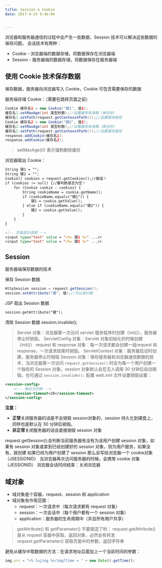 ```yaml
---
title: Session & Cookie
date: 2017-4-25 9:46:04 


---
```


浏览器和服务器通信的过程中会产生一些数据，Session 技术可以解决这些数据的保存问题。
会话技术有两种：
- Cookie - 浏览器端的数据存储，将数据保存在浏览器端
- Session - 服务器端的数据存储，将数据保存在服务器端
<!--more-->

## 使用 Cookie 技术保存数据
保存数据，服务器向浏览器写入 Cookie，Cookie 可包含需要保存的数据

服务端存储 Cookie：（需要在跳转页面之前）
```Java
Cookie 缓存名1 = new Cookie("键1", 值1);
缓存名1.setMaxAge(int 类型秒数);//设置缓存有效期（单位秒）
缓存名1.setPath(request.getContexxtPath());//设置缓存路径
Cookie 缓存名2 = new Cookie("键2", 值2);
缓存名2.setMaxAge(int 类型秒数);//设置缓存有效期（单位秒）
缓存名2.setPath(request.getContexxtPath());//设置缓存路径
response.addCookie(缓存名1);
response.addCookie(缓存名2);
```
>setMaxAge(0) 表示强制删除缓存

浏览器取出 Cookie：
```JSP
String 键1 = "";
String 键2 = "";
Cookie[] cookies = request.getCookies();//数组！
if (cookies != null) {//要判断是否为空！
	for (Cookie cookie : cookies) {
		String cookieName = cookie.getName();
		if (cookieName.equals("键1")) {
			键1 = cookie.getValue();
		} else if (cookieName.equals("键2")) {
			键2 = cookie.getValue();
		}
	}
}

<!-- 页面显示调用 -->
<input type="text" value = "<%= 键1 %>" .../>
<input type="text" value = "<%= 键2 %>" .../>
```


## Session
服务器端保存数据的技术

保存 Session 数据
```Java
HttpSession session = request.getSession();
session.setAttribute("键", 值);//可以是对象
```

JSP 取出 Session 数据
```JSP
session.getAttribute("键");
```

清除 Session 数据
session.invalide();


>Servlet 对象：浏览器第一次访问 servlet 服务程序时创建（init()），服务器停止时销毁。
>ServletConfig 对象：Servlet 对象初始化的时候创建（init()）
>request 和 response 对象：每一次请求都会创建一组request 和 response，一次请求结束时销毁。
>ServletContext 对象：服务器启动时创建，服务器停止时销毁
>Session 对象：保存服务器和浏览器通信数据的技术，当浏览器第一次访问 `request.getSession()` 时会为每一个用户创建一个独有的 Session 对象。session 对象默认会在无人调用 30 分钟后自动销毁。也可通过 `session.invalide();` 配置 web.xml 文件设置销毁设置：
```XML
<session-config>
	<!-- 单位为分钟 -->
	<session-timeout>20</session-timeout>
</session-config>
```
**注意：**
- **正常**关闭服务器的话是不会销毁 session对象的，session 持久化到硬盘上，同样也是默认在 30 分钟后销毁。
- **非正常**关闭服务器的话会直接销毁 session 对象

request.getSession();会判断当前服务器有没有为该用户创建 session 对象，如果有 session 对象或拿到已经创建好的 session 对象，则为用户服务，如果没有，就创建
如果已经为用户创建了 session 那么会写给浏览器一个 cookie对象（JSESSIONID）
当浏览器再次访问服务器的时候，会携带 cookie 对象（JESSIONID）
浏览器会话时间结束：关闭浏览器

## 域对象
- 域对象是个容器，request、session 和 application
- 域对象有作用范围：
	- request：一次请求中（每次请求都有 request 对象）
	- session：一次会话中（每个用户都有一个 session 对象）
	- application：服务器的生命周期中（并且所有用户共享）

>getAttribute() 和 getParamater() 不要搞混了哟：
>request.getAttribute() 是从 request 容器中获取，返回对象，必然会有转发
>request.getParameter() 获取页面中的参数，返回字符串

避免从缓存中取数据的方法：在请求地址后面加上一个当前时间的参数：
```JavaScript
img.src = "<% lujing %>/img?time = " + new Date().getTime();
```